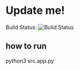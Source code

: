 # Update me!
Build Status: ![Bulid Status](https://github.com/de-man-3/team-4-project/metaweblog/workflow/Tests/badge.svg)

## how to run

python3 src.app.py
